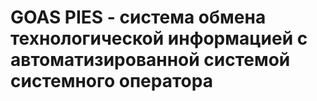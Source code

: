 # GOAS PIES - cистема обмена технологической информацией с автоматизированной системой системного оператора
